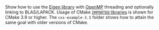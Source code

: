 Show how to use the [Eigen library](http://eigen.tuxfamily.org) with [OpenMP](https://www.openmp.org/) threading and optionally linking
to BLAS/LAPACK.
Usage of CMake [`IMPORTED` libraries](https://cmake.org/cmake/help/latest/manual/cmake-buildsystem.7.html#imported-targets) is shown for CMake 3.9 or higher.
The `cxx-example-3.5` folder shows how to attain the same goal with older
versions of CMake.
